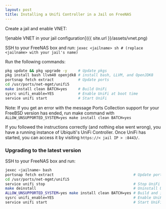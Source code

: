 ```yaml
---
layout: post
title: Installing a Unifi Controller in a Jail on FreeNAS
---
```


Create a jail and enable VNET:

![enable VNET in your jail configuration]({{ site.url }}/assets/vnet.png)

SSH to your FreeNAS box and run: ```jexec <jailname> sh # (replace <jailname> with your jail's name)```

Run the following commands:

```bash
pkg update && pkg upgrade -y     # Update pkgs
pkg install bash llvm40 openjdk8 # install bash, LLVM, and OpenJDK8
portsnap fetch extract           # Update ports
cd /usr/ports/net-mgmt/unifi5
make install clean BATCH=yes     # Build UniFi
sysrc unifi_enable=YES           # Enable UniFi at boot time
service unifi start              # Start UniFi
```

Note: If you get an error with the message Ports Collection support for your FreeBSD version has ended, run make command with ```ALLOW_UNSUPPORTED_SYSTEM=yes make install clean BATCH=yes```

If you followed the instructions correctly (and nothing else went wrong), you have a running instance of Ubiquiti's UniFi Controller. Once UniFi has started, you can access it by visiting `https://< jail IP > :8443/`.

### Upgrading to the latest version

SSH to your FreeNAS box and run:

```bash
jexec <jailname> bash
portsnap fetch extract                                    # Update ports
cd /usr/ports/net-mgmt/unifi5
service unifi stop                                        # Stop UniFi
make deinstall                                            # Uninstall UniFi
ALLOW_UNSUPPORTED_SYSTEM=yes make install clean BATCH=yes # Build and install
sysrc unifi_enable=YES                                    # Enable UniFi at boot time
service unifi start                                       # Start UniFi
```
